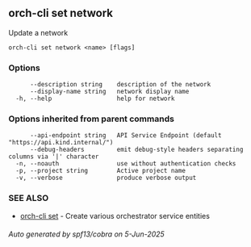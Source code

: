 ## orch-cli set network

Update a network

```
orch-cli set network <name> [flags]
```

### Options

```
      --description string    description of the network
      --display-name string   network display name
  -h, --help                  help for network
```

### Options inherited from parent commands

```
      --api-endpoint string   API Service Endpoint (default "https://api.kind.internal/")
      --debug-headers         emit debug-style headers separating columns via '|' character
  -n, --noauth                use without authentication checks
  -p, --project string        Active project name
  -v, --verbose               produce verbose output
```

### SEE ALSO

* [orch-cli set](orch-cli_set.md)	 - Create various orchestrator service entities

###### Auto generated by spf13/cobra on 5-Jun-2025

